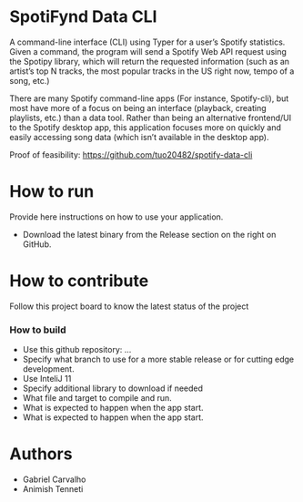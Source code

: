 # SpotiFynd Data CLI
A command-line interface (CLI) using Typer for a user’s Spotify statistics. Given a command, the program will send a Spotify Web API request using the Spotipy library, which will return the requested information (such as an artist’s top N tracks, the most popular tracks in the US right now, tempo of a song, etc.)

There are many Spotify command-line apps (For instance, Spotify-cli), but most have more of a focus on being an interface (playback, creating playlists, etc.) than a data tool. Rather than being an alternative frontend/UI to the Spotify desktop app, this application focuses more on quickly and easily accessing song data (which isn’t available in the desktop app).

Proof of feasibility: https://github.com/tuo20482/spotify-data-cli

# How to run
Provide here instructions on how to use your application.   
- Download the latest binary from the Release section on the right on GitHub.  

# How to contribute
Follow this project board to know the latest status of the project

### How to build
- Use this github repository: ... 
- Specify what branch to use for a more stable release or for cutting edge development.  
- Use InteliJ 11
- Specify additional library to download if needed 
- What file and target to compile and run. 
- What is expected to happen when the app start.
- What is expected to happen when the app start. 

# Authors
- Gabriel Carvalho
- Animish Tenneti
